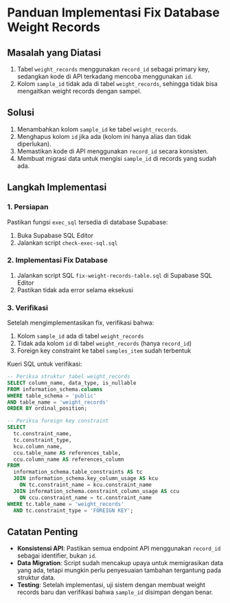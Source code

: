 # Panduan Implementasi Fix Database Weight Records

## Masalah yang Diatasi

1. Tabel `weight_records` menggunakan `record_id` sebagai primary key, sedangkan kode di API terkadang mencoba menggunakan `id`.
2. Kolom `sample_id` tidak ada di tabel `weight_records`, sehingga tidak bisa mengaitkan weight records dengan sampel.

## Solusi

1. Menambahkan kolom `sample_id` ke tabel `weight_records`.
2. Menghapus kolom `id` jika ada (kolom ini hanya alias dan tidak diperlukan).
3. Memastikan kode di API menggunakan `record_id` secara konsisten.
4. Membuat migrasi data untuk mengisi `sample_id` di records yang sudah ada.

## Langkah Implementasi

### 1. Persiapan

Pastikan fungsi `exec_sql` tersedia di database Supabase:

1. Buka Supabase SQL Editor
2. Jalankan script `check-exec-sql.sql`

### 2. Implementasi Fix Database

1. Jalankan script SQL `fix-weight-records-table.sql` di Supabase SQL Editor
2. Pastikan tidak ada error selama eksekusi

### 3. Verifikasi

Setelah mengimplementasikan fix, verifikasi bahwa:

1. Kolom `sample_id` ada di tabel `weight_records`
2. Tidak ada kolom `id` di tabel `weight_records` (hanya `record_id`)
3. Foreign key constraint ke tabel `samples_item` sudah terbentuk

Kueri SQL untuk verifikasi:

```sql
-- Periksa struktur tabel weight_records
SELECT column_name, data_type, is_nullable
FROM information_schema.columns 
WHERE table_schema = 'public' 
AND table_name = 'weight_records'
ORDER BY ordinal_position;

-- Periksa foreign key constraint
SELECT 
  tc.constraint_name, 
  tc.constraint_type,
  kcu.column_name,
  ccu.table_name AS references_table,
  ccu.column_name AS references_column
FROM 
  information_schema.table_constraints AS tc 
  JOIN information_schema.key_column_usage AS kcu
    ON tc.constraint_name = kcu.constraint_name
  JOIN information_schema.constraint_column_usage AS ccu 
    ON ccu.constraint_name = tc.constraint_name
WHERE tc.table_name = 'weight_records' 
  AND tc.constraint_type = 'FOREIGN KEY';
```

## Catatan Penting

- **Konsistensi API**: Pastikan semua endpoint API menggunakan `record_id` sebagai identifier, bukan `id`.
- **Data Migration**: Script sudah mencakup upaya untuk memigrasikan data yang ada, tetapi mungkin perlu penyesuaian tambahan tergantung pada struktur data.
- **Testing**: Setelah implementasi, uji sistem dengan membuat weight records baru dan verifikasi bahwa `sample_id` disimpan dengan benar.
